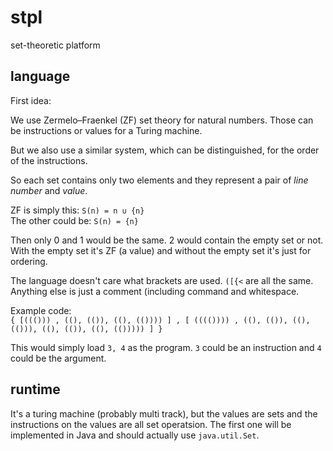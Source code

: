 # stpl
set-theoretic platform


## language

First idea:

We use  Zermelo–Fraenkel (ZF) set theory for natural numbers. Those can be instructions or values for a Turing machine.

But we also use a similar system, which can be distinguished, for the order of the instructions. 

So each set contains only two elements and they represent a pair of _line number_ and _value_.

ZF is simply this: `S(n) = n ∪ {n}`   
The other could be: `S(n) = {n}` 

Then only 0 and 1 would be the same. 2 would contain the empty set or not. With the empty set it's ZF (a value) and without the empty set it's just for ordering.

The language doesn't care what brackets are used. `([{<` are all the same. Anything else is just a comment (including command and whitespace.

Example code:   
`{ [((())) , ((), (()), ((), (()))) ] , [ (((()))) , ((), (()), ((), (())), ((), (()), ((), (())))) ] }`

This would simply load `3, 4` as the program. `3` could be an instruction and `4` could be the argument. 

## runtime

It's a turing machine (probably multi track), but the values are sets and the instructions on the values are all set operatsion.
The first one will be implemented in Java and should actually use `java.util.Set`.

